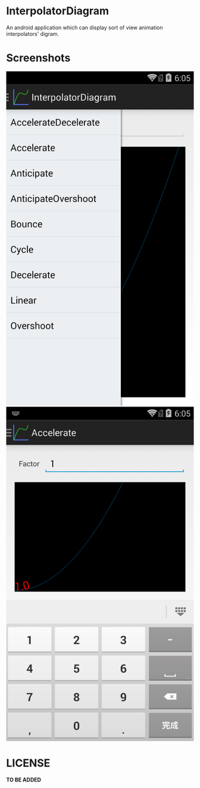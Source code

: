 InterpolatorDiagram
===

An android application which can display sort of view animation
interpolators' digram.

Screenshots
===
![screenshot1](https://raw.githubusercontent.com/airk000/InterpolatorDiagram/master/extras/ScreenshotHomePage.png "screenshot1")
![screenshot2](https://raw.githubusercontent.com/airk000/InterpolatorDiagram/master/extras/ScreenshotAcc.png "screenshot2")


LICENSE
===

**TO BE ADDED**
